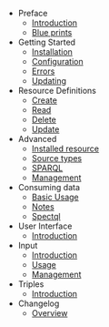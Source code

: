 - Preface
    - [Introduction]({url}/introduction)
    - [Blue prints]({url}/blueprints)
- Getting Started
    - [Installation]({url}/installation)
    - [Configuration]({url}/configuration)
    - [Errors]({url}/errors)
    - [Updating]({url}/updating)
- Resource Definitions
    - [Create]({url}/create_definition)
    - [Read]({url}/definitions#get)
    - [Delete]({url}/definitions#delete)
    - [Update]({url}/definitions#patch)
- Advanced
    - [Installed resource]({url}/installed)
    - [Source types]({url}/source_types)
    - [SPARQL]({url}/sparql)
    - [Management]({url}/management)
- Consuming data
    - [Basic Usage]({url}/consuming_data)
    - [Notes]({url}/notes)
    - [Spectql]({url}/spectql)
- User Interface
    - [Introduction]({url}/ui_introduction)
- Input
	- [Introduction]({url}/input)
	- [Usage]({url}/input_usage)
    - [Management]({url}/input_management)
- Triples
    - [Introduction]({url}/triples_introduction)
- Changelog
    - [Overview]({url}/changelog)